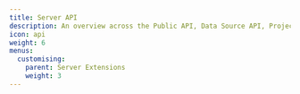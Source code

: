 ```yaml
---
title: Server API
description: An overview across the Public API, Data Source API, Project Seeding API and Dashboard Source API.
icon: api
weight: 6
menus:
  customising:
    parent: Server Extensions
    weight: 3
---
```

